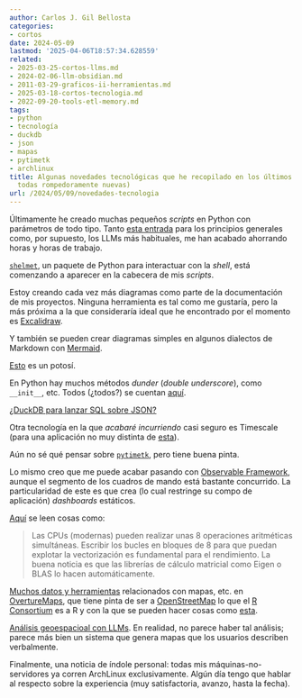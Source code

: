 ```yaml
---
author: Carlos J. Gil Bellosta
categories:
- cortos
date: 2024-05-09
lastmod: '2025-04-06T18:57:34.628559'
related:
- 2025-03-25-cortos-llms.md
- 2024-02-06-llm-obsidian.md
- 2011-03-29-graficos-ii-herramientas.md
- 2025-03-18-cortos-tecnologia.md
- 2022-09-20-tools-etl-memory.md
tags:
- python
- tecnología
- duckdb
- json
- mapas
- pytimetk
- archlinux
title: Algunas novedades tecnológicas que he recopilado en los últimos tiempos (no
  todas rompedoramente nuevas)
url: /2024/05/09/novedades-tecnologia
---
```


Últimamente he creado muchas pequeños _scripts_ en Python con parámetros de todo tipo. Tanto
[esta entrada](https://simonwillison.net/2023/Sep/30/cli-tools-python/)
para los principios generales como, por supuesto, los LLMs más habituales, me han acabado ahorrando horas y horas de trabajo.

[`shelmet`](https://shelmet.readthedocs.io/en/latest/), un paquete de Python para interactuar con la _shell_, está comenzando a aparecer en la cabecera de mis _scripts_.

Estoy creando cada vez más diagramas como parte de la documentación de mis proyectos. Ninguna herramienta es tal como me gustaría, pero la más próxima a la que consideraría ideal que he encontrado por el momento es [Excalidraw](https://excalidraw.com/).

Y también se pueden crear diagramas simples en algunos dialectos de Markdown con [Mermaid](https://github.blog/2022-02-14-include-diagrams-markdown-files-mermaid/).

[Esto](https://fmhy.net/beginners-guide) es un potosí.

En Python hay muchos métodos _dunder_ (_double underscore_), como `__init__`, etc. Todos (¿todos?) se cuentan [aquí](https://www.pythonmorsels.com/every-dunder-method/).

[¿DuckDB para lanzar SQL sobre JSON?](https://www.pgrs.net/2024/03/21/duckdb-as-the-new-jq/)

Otra tecnología en la que _acabaré incurriendo_ casi seguro es Timescale (para una aplicación no muy distinta de [esta](https://www.appsilon.com/post/r-shiny-telemetry-postgresql-timescale)).

Aún no sé qué pensar sobre [`pytimetk`](https://business-science.github.io/pytimetk/), pero tiene buena pinta.

Lo mismo creo que me puede acabar pasando con [Observable Framework](https://observablehq.com/framework/), aunque el segmento de los cuadros de mando está bastante concurrido. La particularidad de este es que crea (lo cual restringe su compo de aplicación) _dashboards_ estáticos.

[Aquí](https://statmodeling.stat.columbia.edu/2023/11/01/simd-memory-locality-vectorization-and-branch-point-prediction/) se leen cosas como:

> Las CPUs (modernas) pueden realizar unas 8 operaciones aritméticas simultáneas. Escribir los bucles en bloques de 8 para que puedan explotar la vectorización es fundamental para el rendimiento. La buena noticia es que las librerías de cálculo matricial como Eigen o BLAS lo hacen automáticamente.

[Muchos datos y herramientas](https://docs.overturemaps.org/)
relacionados con mapas, etc. en
[OvertureMaps](https://overturemaps.org/),
que tiene pinta de ser a [OpenStreetMap](https://www.openstreetmap.org/) lo que el [R Consortium](https://www.r-consortium.org/members) es a R y con la que se pueden hacer cosas como [esta](https://www.dbreunig.com/2024/04/18/a-poi-database-in-one-line.html).

[Análisis geoespacioal con LLMs](https://medium.com/@ageospatial/geoforge-geospatial-analysis-with-large-language-models-geollms-2d3a0eaff8aa). En realidad, no parece haber tal análisis; parece más bien un sistema que genera mapas que los usuarios describen verbalmente.

Finalmente, una noticia de índole personal: todas mis máquinas-no-servidores ya corren ArchLinux exclusivamente. Algún día tengo que hablar al respecto sobre la experiencia (muy satisfactoria, avanzo, hasta la fecha).